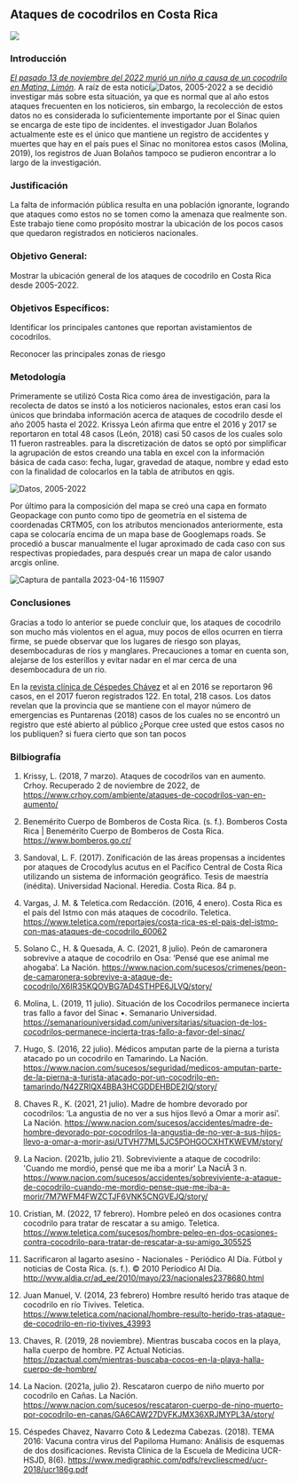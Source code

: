 ## **Ataques de cocodrilos en Costa Rica**

![](https://media.istockphoto.com/id/1253734587/es/foto/cocodrile-con-la-boca-abierta-de-fondo-textura-y-colores.jpg?s=612x612&w=0&k=20&c=BvRcU_ixb2USsaUt-bQc36fDRjVexZUM9nAfYh_lJJE=)

### **Introducción**

[*El pasado 13 de noviembre del 2022 murió un niño a causa de un cocodrilo en Matina, Limón*](https://www.eltiempo.com/mundo/latinoamerica/nino-de-8-anos-murio-tras-ser-devorado-por-un-cocodrilo-en-costa-rica-717276). A raíz de esta notici![Datos, 2005-2022](https://user-images.githubusercontent.com/129206442/232334995-cc4d483d-4a9b-48db-8a1b-b0ff7aafa596.jpg)
a se decidió investigar más sobre esta situación, ya que es normal que al año estos ataques frecuenten en los noticieros, sin embargo, la recolección de estos datos no es considerada lo suficientemente importante por el Sinac quien se encarga de este tipo de incidentes. el investigador Juan Bolaños actualmente este es el único que mantiene un registro de accidentes y muertes que hay en el país pues el Sinac no monitorea estos casos (Molina, 2019), los registros de Juan Bolaños tampoco se pudieron encontrar a lo largo de la investigación. 

### **Justificación**

La falta de información pública resulta en una población ignorante, logrando que ataques como estos no se tomen como la amenaza que realmente son. Este trabajo tiene como propósito mostrar la ubicación de los pocos casos que quedaron registrados en noticieros nacionales. 

### **Objetivo General:**

Mostrar la ubicación general de los ataques de cocodrilo en Costa Rica desde 2005-2022.

### **Objetivos Específicos:**

Identificar los principales cantones que reportan avistamientos de cocodrilos.

Reconocer las principales zonas de riesgo

### **Metodología**

Primeramente se utilizó Costa Rica como área de investigación, para la recolecta de datos se instó a los noticieros nacionales, estos eran casi los únicos que brindaba información acerca de ataques de cocodrilo desde el año 2005 hasta el 2022. Krissya León afirma que entre el 2016 y 2017 se reportaron en total 48 casos (León, 2018) casi 50 casos de los cuales solo 11 fueron rastreables. 
para la discretización de datos se optó por simplificar la agrupación de estos creando una tabla en excel con la información básica de cada caso: fecha, lugar, gravedad de ataque, nombre y edad esto con la finalidad de colocarlos en la tabla de atributos en qgis. 


![Datos, 2005-2022](https://user-images.githubusercontent.com/129206442/232335022-dfcb510e-d86f-4a77-ae1a-ebca9831f372.jpg)

Por último para la composición del mapa se creó una capa en formato Geopackage con punto como tipo de geometría en el sistema de coordenadas CRTM05, con los atributos mencionados anteriormente, esta capa se colocaría encima de un mapa base de Googlemaps roads. Se procedió a buscar manualmente el lugar aproximado de cada caso con sus respectivas propiedades, para después crear un mapa de calor usando arcgis online.

![Captura de pantalla 2023-04-16 115907](https://user-images.githubusercontent.com/129206442/232335062-4af208e6-71bc-4d8b-88e2-a26dd73cf5fc.png)
 
### **Conclusiones**

Gracias a todo lo anterior se puede concluir que, los ataques de cocodrilo son mucho más violentos en el agua, muy pocos de ellos ocurren en tierra firme, se puede observar que los lugares de riesgo son playas, desembocaduras de ríos y manglares. Precauciones a tomar en cuenta son, alejarse de los esterillos y evitar nadar en el mar cerca de una desembocadura de un río.  

En la [revista clínica de Céspedes Chávez](https://www.medigraphic.com/pdfs/revcliescmed/ucr-2018/ucr186g.pdf)  et al  en 2016 se reportaron 96 casos, en el 2017 fueron registrados 122. En total, 218 casos. Los datos revelan que la provincia que se mantiene con el mayor número de emergencias es Puntarenas (2018) casos de los cuales no se encontró un registro que esté abierto al público ¿Porque cree usted que estos casos no los publiquen? si fuera cierto que son tan pocos 

### **Bilbiografía**

1. Krissy, L. (2018, 7 marzo). Ataques de cocodrilos van en aumento. Crhoy. Recuperado 2 de noviembre de 2022, de https://www.crhoy.com/ambiente/ataques-de-cocodrilos-van-en-aumento/  

2. Benemérito Cuerpo de Bomberos de Costa Rica. (s. f.). Bomberos Costa Rica | Benemérito Cuerpo de Bomberos de Costa Rica. https://www.bomberos.go.cr/

3. Sandoval, L. F. (2017). Zonificación de las áreas propensas a incidentes por ataques de Crocodylus acutus en el Pacífico Central de Costa Rica utilizando un sistema de información geográfico. Tesis de maestría (inédita). Universidad Nacional. Heredia. Costa Rica. 84 p.

4. Vargas, J. M. & Teletica.com Redacción. (2016, 4 enero). Costa Rica es el país del Istmo con más ataques de cocodrilo. Teletica. https://www.teletica.com/reportajes/costa-rica-es-el-pais-del-istmo-con-mas-ataques-de-cocodrilo_60062

5. Solano C., H. & Quesada, A. C. (2021, 8 julio). Peón de camaronera sobrevive a ataque de cocodrilo en Osa: ‘Pensé que ese animal me ahogaba’. La Nación. https://www.nacion.com/sucesos/crimenes/peon-de-camaronera-sobrevive-a-ataque-de-cocodrilo/X6IR35KQOVBG7AD4STHPE6JLVQ/story/

6. Molina, L. (2019, 11 julio). Situación de los Cocodrilos permanece incierta tras fallo a favor del Sinac •. Semanario Universidad. https://semanariouniversidad.com/universitarias/situacion-de-los-cocodrilos-permanece-incierta-tras-fallo-a-favor-del-sinac/

7. Hugo, S. (2016, 22 julio). Médicos amputan parte de la pierna a turista atacado po un cocodrilo en Tamarindo. La Nación. https://www.nacion.com/sucesos/seguridad/medicos-amputan-parte-de-la-pierna-a-turista-atacado-por-un-cocodrilo-en-tamarindo/N42ZRIQX4BBA3HCGDDEHBDE2IQ/story/

8. Chaves R., K. (2021, 21 julio). Madre de hombre devorado por cocodrilos: ‘La angustia de no ver a sus hijos llevó a Omar a morir así’. La Nación. https://www.nacion.com/sucesos/accidentes/madre-de-hombre-devorado-por-cocodrilos-la-angustia-de-no-ver-a-sus-hijos-llevo-a-omar-a-morir-asi/UTVH77ML5JC5POHGOCXHTKWEVM/story/

9. La Nacion. (2021b, julio 21). Sobreviviente a ataque de cocodrilo: 'Cuando me mordió, pensé que me iba a morir' La NaciÃ 3 n. https://www.nacion.com/sucesos/accidentes/sobreviviente-a-ataque-de-cocodrilo-cuando-me-mordio-pense-que-me-iba-a-morir/7M7WFM4FWZCTJF6VNK5CNGVEJQ/story/

10. Cristian, M. (2022, 17 febrero). Hombre peleó en dos ocasiones contra cocodrilo para tratar de rescatar a su amigo.  Teletica. https://www.teletica.com/sucesos/hombre-peleo-en-dos-ocasiones-contra-cocodrilo-para-tratar-de-rescatar-a-su-amigo_305525

11. Sacrificaron al lagarto asesino - Nacionales - Periódico Al Día. Fútbol y noticias de Costa Rica. (s. f.). © 2010 Períodico Al Día. http://wvw.aldia.cr/ad_ee/2010/mayo/23/nacionales2378680.html

12. Juan Manuel, V. (2014, 23 febrero) Hombre resultó herido tras ataque de cocodrilo en río Tivives. Teletica. https://www.teletica.com/nacional/hombre-resulto-herido-tras-ataque-de-cocodrilo-en-rio-tivives_43993

13. Chaves, R. (2019, 28 noviembre). Mientras buscaba cocos en la playa, halla cuerpo de hombre. PZ Actual Noticias. https://pzactual.com/mientras-buscaba-cocos-en-la-playa-halla-cuerpo-de-hombre/

14. La Nacion. (2021a, julio 2). Rescataron cuerpo de niño muerto por cocodrilo en Cañas. La Nación. https://www.nacion.com/sucesos/rescataron-cuerpo-de-nino-muerto-por-cocodrilo-en-canas/GA6CAW27DVFKJMX36XRJMYPL3A/story/

15. Céspedes Chavez, Navarro Coto & Ledezma Cabezas. (2018). TEMA 2016: Vacuna contra virus del Papiloma Humano: Análisis de esquemas de dos dosificaciones. Revista Clínica de la Escuela de Medicina UCR-HSJD, 8(6). https://www.medigraphic.com/pdfs/revcliescmed/ucr-2018/ucr186g.pdf





